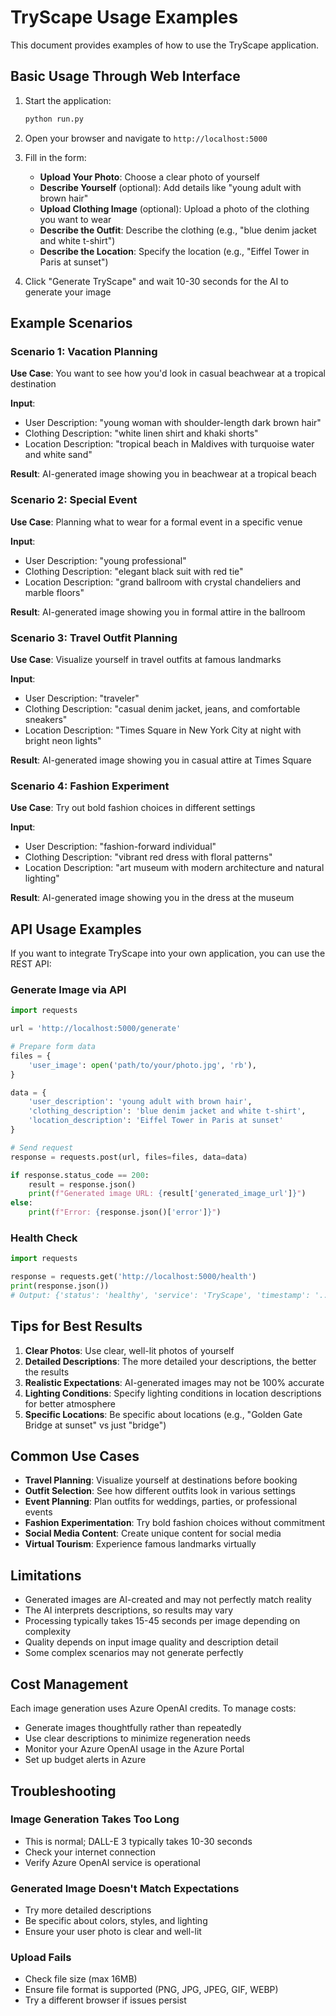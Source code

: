 # TryScape Usage Examples

This document provides examples of how to use the TryScape application.

## Basic Usage Through Web Interface

1. Start the application:
   ```bash
   python run.py
   ```

2. Open your browser and navigate to `http://localhost:5000`

3. Fill in the form:
   - **Upload Your Photo**: Choose a clear photo of yourself
   - **Describe Yourself** (optional): Add details like "young adult with brown hair"
   - **Upload Clothing Image** (optional): Upload a photo of the clothing you want to wear
   - **Describe the Outfit**: Describe the clothing (e.g., "blue denim jacket and white t-shirt")
   - **Describe the Location**: Specify the location (e.g., "Eiffel Tower in Paris at sunset")

4. Click "Generate TryScape" and wait 10-30 seconds for the AI to generate your image

## Example Scenarios

### Scenario 1: Vacation Planning
**Use Case**: You want to see how you'd look in casual beachwear at a tropical destination

**Input**:
- User Description: "young woman with shoulder-length dark brown hair"
- Clothing Description: "white linen shirt and khaki shorts"
- Location Description: "tropical beach in Maldives with turquoise water and white sand"

**Result**: AI-generated image showing you in beachwear at a tropical beach

### Scenario 2: Special Event
**Use Case**: Planning what to wear for a formal event in a specific venue

**Input**:
- User Description: "young professional"
- Clothing Description: "elegant black suit with red tie"
- Location Description: "grand ballroom with crystal chandeliers and marble floors"

**Result**: AI-generated image showing you in formal attire in the ballroom

### Scenario 3: Travel Outfit Planning
**Use Case**: Visualize yourself in travel outfits at famous landmarks

**Input**:
- User Description: "traveler"
- Clothing Description: "casual denim jacket, jeans, and comfortable sneakers"
- Location Description: "Times Square in New York City at night with bright neon lights"

**Result**: AI-generated image showing you in casual attire at Times Square

### Scenario 4: Fashion Experiment
**Use Case**: Try out bold fashion choices in different settings

**Input**:
- User Description: "fashion-forward individual"
- Clothing Description: "vibrant red dress with floral patterns"
- Location Description: "art museum with modern architecture and natural lighting"

**Result**: AI-generated image showing you in the dress at the museum

## API Usage Examples

If you want to integrate TryScape into your own application, you can use the REST API:

### Generate Image via API

```python
import requests

url = 'http://localhost:5000/generate'

# Prepare form data
files = {
    'user_image': open('path/to/your/photo.jpg', 'rb'),
}

data = {
    'user_description': 'young adult with brown hair',
    'clothing_description': 'blue denim jacket and white t-shirt',
    'location_description': 'Eiffel Tower in Paris at sunset'
}

# Send request
response = requests.post(url, files=files, data=data)

if response.status_code == 200:
    result = response.json()
    print(f"Generated image URL: {result['generated_image_url']}")
else:
    print(f"Error: {response.json()['error']}")
```

### Health Check

```python
import requests

response = requests.get('http://localhost:5000/health')
print(response.json())
# Output: {'status': 'healthy', 'service': 'TryScape', 'timestamp': '...'}
```

## Tips for Best Results

1. **Clear Photos**: Use clear, well-lit photos of yourself
2. **Detailed Descriptions**: The more detailed your descriptions, the better the results
3. **Realistic Expectations**: AI-generated images may not be 100% accurate
4. **Lighting Conditions**: Specify lighting conditions in location descriptions for better atmosphere
5. **Specific Locations**: Be specific about locations (e.g., "Golden Gate Bridge at sunset" vs just "bridge")

## Common Use Cases

- **Travel Planning**: Visualize yourself at destinations before booking
- **Outfit Selection**: See how different outfits look in various settings
- **Event Planning**: Plan outfits for weddings, parties, or professional events
- **Fashion Experimentation**: Try bold fashion choices without commitment
- **Social Media Content**: Create unique content for social media
- **Virtual Tourism**: Experience famous landmarks virtually

## Limitations

- Generated images are AI-created and may not perfectly match reality
- The AI interprets descriptions, so results may vary
- Processing typically takes 15-45 seconds per image depending on complexity
- Quality depends on input image quality and description detail
- Some complex scenarios may not generate perfectly

## Cost Management

Each image generation uses Azure OpenAI credits. To manage costs:
- Generate images thoughtfully rather than repeatedly
- Use clear descriptions to minimize regeneration needs
- Monitor your Azure OpenAI usage in the Azure Portal
- Set up budget alerts in Azure

## Troubleshooting

### Image Generation Takes Too Long
- This is normal; DALL-E 3 typically takes 10-30 seconds
- Check your internet connection
- Verify Azure OpenAI service is operational

### Generated Image Doesn't Match Expectations
- Try more detailed descriptions
- Be specific about colors, styles, and lighting
- Ensure your user photo is clear and well-lit

### Upload Fails
- Check file size (max 16MB)
- Ensure file format is supported (PNG, JPG, JPEG, GIF, WEBP)
- Try a different browser if issues persist
